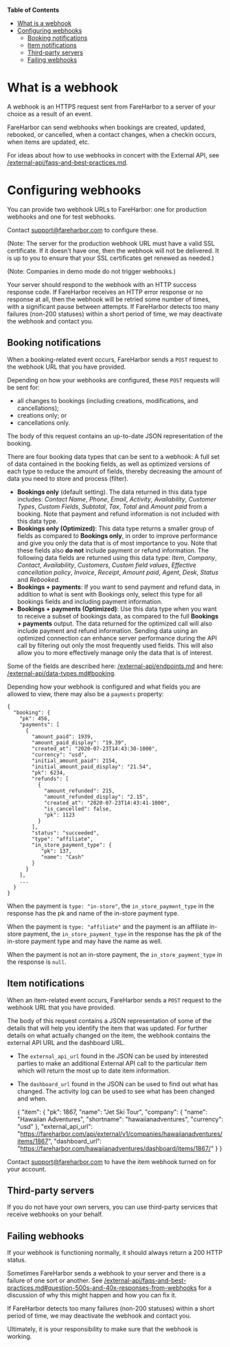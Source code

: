 <!-- markdown-toc start - Don't edit this section. Run M-x markdown-toc-refresh-toc -->
**Table of Contents**

- [What is a webhook](#what-is-a-webhook)
- [Configuring webhooks](#configuring-webhooks)
    - [Booking notifications](#booking-notifications)
    - [Item notifications](#item-notifications)
    - [Third-party servers](#third-party-servers)
    - [Failing webhooks](#failing-webhooks)

<!-- markdown-toc end -->

# What is a webhook

A webhook is an HTTPS request sent from FareHarbor to a server of your
choice as a result of an event.

FareHarbor can send webhooks when bookings are created, updated,
rebooked, or cancelled, when a contact changes, when a checkin occurs,
when items are updated,
etc.

For ideas about how to use webhooks in concert with the External API,
see [/external-api/faqs-and-best-practices.md](/external-api/faqs-and-best-practices.md).

# Configuring webhooks

You can provide two webhook URLs to FareHarbor: one for production
webhooks and one for test webhooks.

Contact <support@fareharbor.com> to configure these.

(Note: The server for the production webhook URL must have a valid SSL
certificate. If it doesn't have one, then the webhook will not be
delivered. It is up to you to ensure that your SSL certificates get
renewed as needed.)

(Note: Companies in demo mode do not trigger webhooks.)

Your server should respond to the webhook with an HTTP success
response code. If FareHarbor receives an HTTP error response or no
response at all, then the webhook will be retried some number of
times, with a significant pause between attempts. If FareHarbor detects
too many failures (non-200 statuses) within a short period of time, we
may deactivate the webhook and contact you.

## Booking notifications

When a booking-related event occurs, FareHarbor sends a `POST` request to
the webhook URL that you have provided.

Depending on how your webhooks are configured, these `POST` requests will be sent for:

* all changes to bookings (including creations, modifications, and cancellations);
* creations only; or
* cancellations only.

The body of this request contains an up-to-date JSON representation of
the booking.

There are four booking data types that can be sent to a webhook: A full set of data
contained in the booking fields, as well as optimized versions of each type to reduce
the amount of fields, thereby decreasing the amount of data you need to store and
process (filter).

* **Bookings only** (default setting). The data returned in this data type includes:
*Contact Name*, *Phone*, *Email*, *Activity*, *Availability*, *Customer Types*,
*Custom Fields*, *Subtotal*, *Tax*, *Total* and *Amount paid* from a booking. Note
that payment and refund information is not included with this data type.
* **Bookings only (Optimized)**: This data type returns a smaller group of fields
as compared to **Bookings only**, in order to improve performance and give you only
the data that is of most importance to you. Note that these fields also **do not**
include payment or refund information.
The following data fields are returned using this data type: *Item*, *Company*,
*Contact*, *Availability*, *Customers*, *Custom field values*, *Effective cancellation
policy*, *Invoice*, *Receipt*, *Amount paid*, *Agent*, *Desk*, *Status* and *Rebooked*.
* **Bookings + payments**: If you want to send payment and refund data, in addition
to what is sent with Bookings only, select this type for all bookings fields and
including payment information.
* **Bookings + payments (Optimized)**: Use this data type when you want to receive
a subset of bookings data, as compared to the full **Bookings + payments** output.
The data returned for the optimized call will also include payment and refund
information. Sending data using an optimized connection can enhance server performance
during the API call by filtering out only the most frequently used fields. This will
also allow you to more effectively manage only the data that is of interest.

Some of the fields are described here: [/external-api/endpoints.md](/external-api/endpoints.md) and
here: [/external-api/data-types.md#booking](/external-api/data-types.md#booking).

Depending how your webhook is configured and what fields you are
allowed to view, there may also be a `payments` property:

    {
      "booking": {
        "pk": 456,
        "payments": [
          {
            "amount_paid": 1939,
            "amount_paid_display": "19.39",
            "created_at": "2020-07-23T14:43:30-1000",
            "currency": "usd",
            "initial_amount_paid": 2154,
            "initial_amount_paid_display": "21.54",
            "pk": 6234,
            "refunds": [
              {
                "amount_refunded": 215,
                "amount_refunded_display": "2.15",
                "created_at": "2020-07-23T14:43:41-1000",
                "is_cancelled": false,
                "pk": 1123
              }
            ],
            "status": "succeeded",
            "type": "affiliate",
            "in_store_payment_type": {
               "pk": 137,
               "name": "Cash"
            }
          }
        ],
        ...
      }
    }

When the payment is `type: "in-store"`, the `in_store_payment_type` in
the response has the pk and name of the in-store payment type.

When the payment is `type: "affiliate"` and the payment is an
affiliate in-store payment, the `in_store_payment_type` in the
response has the pk of the in-store payment type and may have the name
as well.

When the payment is not an in-store payment, the
`in_store_payment_type` in the response is `null`.

## Item notifications

When an item-related event occurs, FareHarbor sends a `POST` request to
the webhook URL that you have provided.

The body of this request contains a JSON representation of
some of the details that will help you identify the item that
was updated. For further details on what actually changed on the item,
the webhook contains the external API URL and the dashboard URL.

* The `external_api_url` found in the JSON can be used by interested
parties to make an additional External API call to the particular item
which will return the most up to date item information.
* The `dashboard_url` found in the JSON can be used to find out what has
changed.  The activity log can be used to see what has been changed and when.

    {
      "item": {
        "pk": 1867,
        "name": "Jet Ski Tour",
        "company": {
          "name": "Hawaiian Adventures",
          "shortname": "hawaiianadventures",
          "currency": "usd"
        },
        "external_api_url": "https://fareharbor.com/api/external/v1/companies/hawaiianadventures/items/1867",
        "dashboard_url": "https://fareharbor.com/hawaiianadventures/dashboard/items/1867/"
      }
    }

Contact <support@fareharbor.com> to have the item webhook turned on for your account.

## Third-party servers

If you do not have your own servers, you can use third-party services
that receive webhooks on your behalf.

## Failing webhooks

If your webhook is functioning normally, it should always return a 200
HTTP status.

Sometimes FareHarbor sends a webhook to your server and there is a
failure of one sort or another. See
[/external-api/faqs-and-best-practices.md#question-500s-and-40x-responses-from-webhooks](/external-api/faqs-and-best-practices.md#question-500s-and-40x-responses-from-webhooks)
for a discussion of why this might happen and how you can fix it.

If FareHarbor detects too many failures (non-200 statuses) within a
short period of time, we may deactivate the webhook and contact you.

Ultimately, it is your responsibility to make sure that the webhook
is working.
